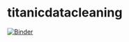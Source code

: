 # titanicdatacleaning
[![Binder](https://mybinder.org/badge_logo.svg)](https://hub.gke2.mybinder.org/user/wivensarasvati--nicdatacleaning-kyomw9x9/notebooks/titanic.ipynb)

